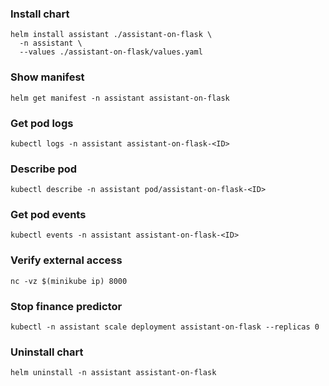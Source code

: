 ### Install chart
```shell
helm install assistant ./assistant-on-flask \
  -n assistant \
  --values ./assistant-on-flask/values.yaml
```
### Show manifest
```shell
helm get manifest -n assistant assistant-on-flask
```
### Get pod logs
```shell
kubectl logs -n assistant assistant-on-flask-<ID>
```
### Describe pod
```shell
kubectl describe -n assistant pod/assistant-on-flask-<ID>
```
### Get pod events
```shell
kubectl events -n assistant assistant-on-flask-<ID>
```
### Verify external access
```shell
nc -vz $(minikube ip) 8000
```
### Stop finance predictor
```shell
kubectl -n assistant scale deployment assistant-on-flask --replicas 0
```
### Uninstall chart
```shell
helm uninstall -n assistant assistant-on-flask
```

